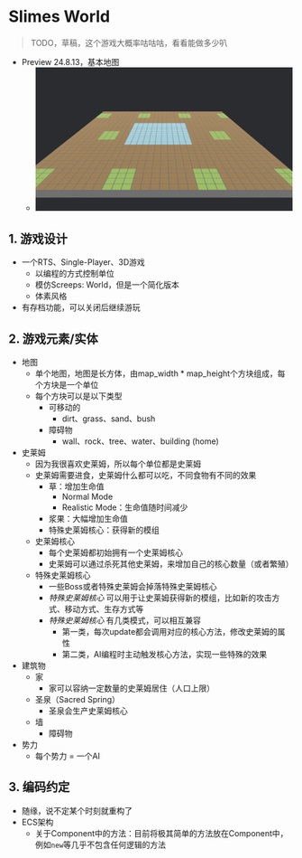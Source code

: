 # Slimes World

> TODO，草稿，这个游戏大概率咕咕咕，看看能做多少叭

* Preview 24.8.13，基本地图
  * ![image-20240813205747030](./README/image-20240813205747030.png)

## 1. 游戏设计

* 一个RTS、Single-Player、3D游戏
  * 以编程的方式控制单位
  * 模仿Screeps: World，但是一个简化版本
  * 体素风格
* 有存档功能，可以关闭后继续游玩

## 2. 游戏元素/实体

* 地图
  * 单个地图，地图是长方体，由map_width * map_height个方块组成，每个方块是一个单位
  * 每个方块可以是以下类型
    * 可移动的
      * dirt、grass、sand、bush
    * 障碍物
      * wall、rock、tree、water、building (home)
* 史莱姆
  * 因为我很喜欢史莱姆，所以每个单位都是史莱姆
  * 史莱姆需要进食，史莱姆什么都可以吃，不同食物有不同的效果
    * 草：增加生命值
      * Normal Mode
      * Realistic Mode：生命值随时间减少
    * 浆果：大幅增加生命值
    * 特殊史莱姆核心：获得新的模组
  * 史莱姆核心
    * 每个史莱姆都初始拥有一个史莱姆核心
    * 史莱姆可以通过杀死其他史莱姆，来增加自己的核心数量（或者繁殖）
  * 特殊史莱姆核心
    * 一些Boss或者特殊史莱姆会掉落特殊史莱姆核心
    * *特殊史莱姆核心* 可以用于让史莱姆获得新的模组，比如新的攻击方式、移动方式、生存方式等
    * *特殊史莱姆核心* 有几类模式，可以相互兼容
      * 第一类，每次update都会调用对应的核心方法，修改史莱姆的属性
      * 第二类，AI编程时主动触发核心方法，实现一些特殊的效果
* 建筑物
  * 家
    * 家可以容纳一定数量的史莱姆居住（人口上限）
  * 圣泉（Sacred Spring）
    * 圣泉会生产史莱姆核心
  * 墙
    * 障碍物
* 势力
  * 每个势力 = 一个AI

## 3. 编码约定

* 随缘，说不定某个时刻就重构了
* ECS架构
  * 关于Component中的方法：目前将极其简单的方法放在Component中，例如`new`等几乎不包含任何逻辑的方法